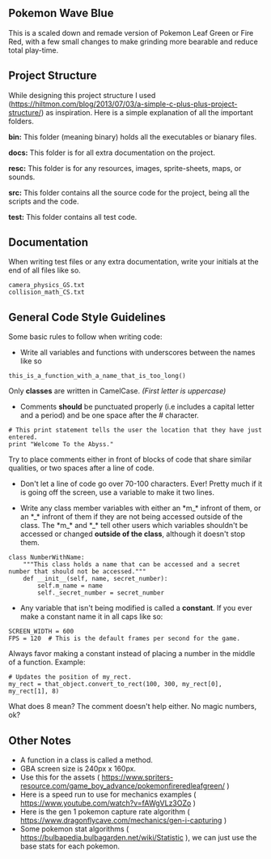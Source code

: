 ## Pokemon Wave Blue

This is a scaled down and remade version of Pokemon Leaf Green or Fire Red, with a few small changes to make grinding more bearable and reduce total play-time.


## Project Structure

While designing this project structure I used (https://hiltmon.com/blog/2013/07/03/a-simple-c-plus-plus-project-structure/) as inspiration.  Here is a simple explanation of all the important folders.

**bin:** This folder (meaning binary) holds all the executables or bianary files.

**docs:** This folder is for all extra documentation on the project.

**resc:** This folder is for any resources, images, sprite-sheets, maps, or sounds.

**src:** This folder contains all the source code for the project, being all the scripts and the code.

**test:** This folder contains all test code.


## Documentation

When writing test files or any extra documentation, write your initials at the end of all files like so.

```
camera_physics_GS.txt
collision_math_CS.txt
```


## General Code Style Guidelines

Some basic rules to follow when writing code:

- Write all variables and functions with underscores between the names like so
```
this_is_a_function_with_a_name_that_is_too_long()
```
Only **classes** are written in CamelCase. *(First letter is uppercase)*

- Comments **should** be punctuated properly (i.e includes a capital letter and a period) and be one space after the # character.
```
# This print statement tells the user the location that they have just entered.
print "Welcome To the Abyss."
```
Try to place comments either in front of blocks of code that share similar qualities, or two spaces after a line of code.

- Don't let a line of code go over 70-100 characters.  Ever!  Pretty much if it is going off the screen, use a variable to make it two lines.

- Write any class member variables with either an \*m_\* infront of them, or an \*\_\* infront of them if they are not being accessed outside of the class.  The \*m_\* and \*\_\* tell other users which variables shouldn't be accessed or changed **outside of the class**, although it doesn't stop them.
```
class NumberWithName:
    """This class holds a name that can be accessed and a secret number that should not be accessed."""
    def __init__(self, name, secret_number):
        self.m_name = name
        self._secret_number = secret_number
```

- Any variable that isn't being modified is called a **constant**.  If you ever make a constant name it in all caps like so:
```
SCREEN_WIDTH = 600
FPS = 120  # This is the default frames per second for the game.
```
Always favor making a constant instead of placing a number in the middle of a function.  Example:
```
# Updates the position of my_rect.
my_rect = that_object.convert_to_rect(100, 300, my_rect[0], my_rect[1], 8)
```
What does 8 mean?  The comment doesn't help either.  No magic numbers, ok?

## Other Notes

- A function in a class is called a method.
- GBA screen size is 240px x 160px.
- Use this for the assets ( https://www.spriters-resource.com/game_boy_advance/pokemonfireredleafgreen/ )
- Here is a speed run to use for mechanics examples ( https://www.youtube.com/watch?v=fAWgVLz3OZo )
- Here is the gen 1 pokemon capture rate algorithm ( https://www.dragonflycave.com/mechanics/gen-i-capturing )
- Some pokemon stat algorithms ( https://bulbapedia.bulbagarden.net/wiki/Statistic ), we can just use the base stats for each pokemon.
